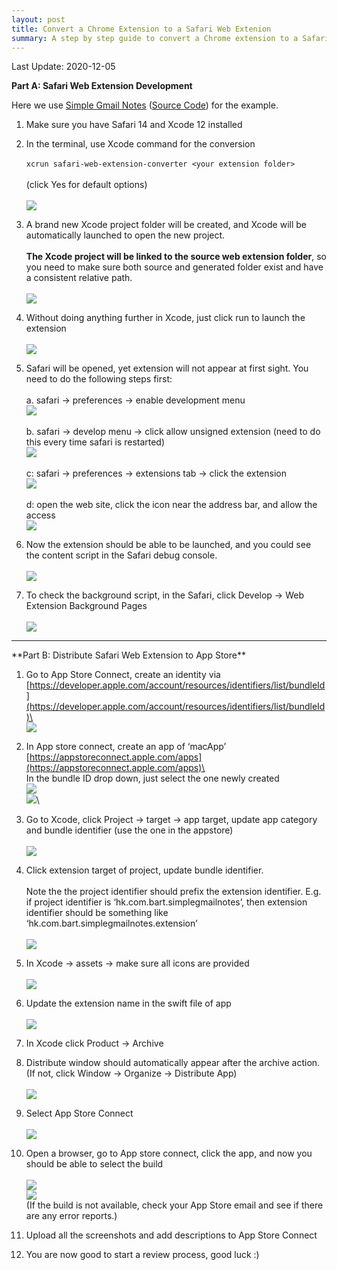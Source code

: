 ```yaml
---
layout: post
title: Convert a Chrome Extension to a Safari Web Extenion
summary: A step by step guide to convert a Chrome extension to a Safari web extension, and upload to Mac App Store
---
```


Last Update: 2020-12-05

**Part A: Safari Web Extension Development**

Here we use [Simple Gmail Notes](https://www.bart.com.hk/simple-gmail-notes/) ([Source Code](https://github.com/bartsolutions/simple-gmail-notes.chrome)) for the example.

1. Make sure you have Safari 14 and Xcode 12 installed

2. In the terminal, use Xcode command for the conversion\
 \
 `xcrun safari-web-extension-converter <your extension folder>`\
 \
 (click Yes for default options)  
 \
 ![](/images/safari-extension/1__CBbsbXl6SQMT0XwsqSVhg.png)

3. A brand new Xcode project folder will be created, and Xcode will be automatically launched to open the new project.\
 \
 **The Xcode project will be linked to the source web extension folder**, so you need to make sure both source and generated folder exist and have a consistent relative path.\
 \
 ![](/images/safari-extension/1_nyn86xrO3GAPmaCbqsi3MQ.png)

4. Without doing anything further in Xcode, just click run to launch the extension\
 \
 ![](/images/safari-extension/1_DosAhhL5NhDF9HXMob1ctw.png)

5. Safari will be opened, yet extension will not appear at first sight. You need to do the following steps first:\
 \
 a. safari -> preferences -> enable development menu\
 ![](/images/safari-extension/1_jj8e5xo5pbIEo3fWPf07uw.png)\
 \
 b. safari -> develop menu -> click allow unsigned extension (need to do this every time safari is restarted)\
 ![](/images/safari-extension/1_IEtQu72j26N8jIO5Wx2SUA.png)\
 \
 c: safari -> preferences -> extensions tab -> click the extension\
 ![](/images/safari-extension/1_emZPRoHUXbdc2ElGMje-Fw.png)\
 \
 d: open the web site, click the icon near the address bar, and allow the access\
 ![](/images/safari-extension/1_RuDTgJkiWzWglW68oE3zYw.png)

6. Now the extension should be able to be launched, and you could see the content script in the Safari debug console.\
 \
 ![](/images/safari-extension/1_OQ5OSpAwrW1CBTYUD5hX_w.png)

7. To check the background script, in the Safari, click Develop -> Web Extension Background Pages\
 \
 ![](/images/safari-extension/1_Q-PT2K0Syj9RgapsyptoNA.png)

<hr/>
**Part B: Distribute Safari Web Extension to App Store**

1. Go to App Store Connect, create an identity via 
 [https://developer.apple.com/account/resources/identifiers/list/bundleId](https://developer.apple.com/account/resources/identifiers/list/bundleId)\
 \
 ![](/images/safari-extension/1_xwzbX2Ny1ZtPB-z0i94F5w.png)

2. In App store connect, create an app of ‘macApp’
 [https://appstoreconnect.apple.com/apps](https://appstoreconnect.apple.com/apps)\
 \
 In the bundle ID drop down, just select the one newly created\
 ![](/images/safari-extension/1_bVO2qsEulT_G44DXd2KH1g.png)\
 ![](/images/safari-extension/1_MVOM6H0RD4je_nNrIk_Ajg.png)\

3. Go to Xcode, click Project -> target -> app target, update app category and bundle identifier (use the one in the appstore)\
 \
 ![](/images/safari-extension/1_NQJEH-Km9X9crvuTT0-TjA.png)

4. Click extension target of project, update bundle identifier.\
 \
 Note the the project identifier should prefix the extension identifier. E.g. if project identifier is ‘hk.com.bart.simplegmailnotes’, then extension identifier should be something like ‘hk.com.bart.simplegmailnotes.extension’\
 \
 ![](/images/safari-extension/1_LGUVUhVz3WD2KDVVHyQK6g.png)

5. In Xcode -> assets -> make sure all icons are provided\
 \
 ![](/images/safari-extension/1_JfhkvwLcgxES-2aX9i4PEA.png)

6. Update the extension name in the swift file of app\
\
 ![](/images/safari-extension/story-board-change.png)

6. In Xcode click Product -> Archive

7. Distribute window should automatically appear after the archive action. (If not, click Window -> Organize -> Distribute App)\
 \
 ![](/images/safari-extension/1_iAcgMEl4ThfgutKtFKqsxg.png)

8. Select App Store Connect\
 \
 ![](/images/safari-extension/1_bdtXGyYhWTdgOoDVMNF2bg.png)

8. Open a browser, go to App store connect, click the app, and now you should be able to select the build\
 \
 ![](/images/safari-extension/1_1Dv4lovtS5m5Ck67AqLfGg.png)\
 ![](/images/safari-extension/1_pyl8mgUqkzlEsM53D-eDVg.png)\
 (If the build is not available, check your App Store email and see if there are any error reports.)

9. Upload all the screenshots and add descriptions to App Store Connect

10. You are now good to start a review process, good luck :)
